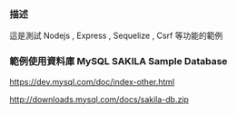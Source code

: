 ### 描述
這是測試 Nodejs , Express , Sequelize , Csrf 等功能的範例

### 範例使用資料庫 MySQL SAKILA Sample Database
https://dev.mysql.com/doc/index-other.html

http://downloads.mysql.com/docs/sakila-db.zip
